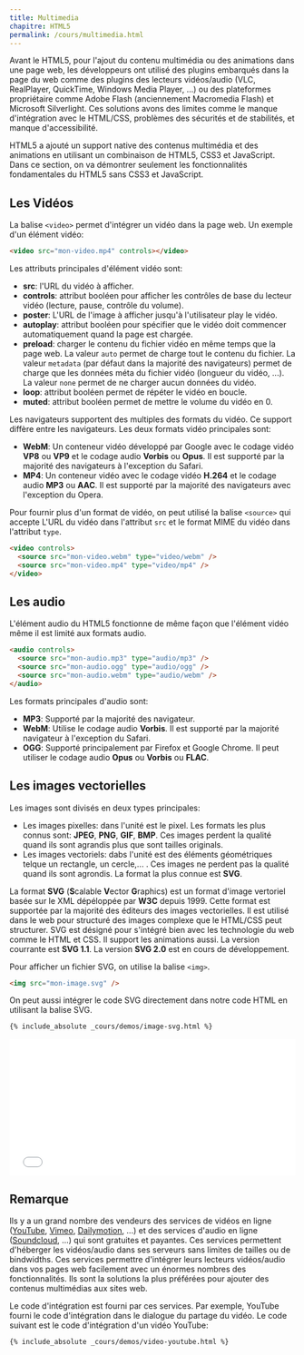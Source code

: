 ```yaml
---
title: Multimedia
chapitre: HTML5
permalink: /cours/multimedia.html
---
```


Avant le HTML5, pour l'ajout du contenu multimédia ou des animations dans une
page web, les développeurs ont utilisé des plugins embarqués dans la page du
web comme des plugins des lecteurs vidéos/audio (VLC, RealPlayer, QuickTime,
Windows Media Player, ...) ou des plateformes propriétaire comme Adobe Flash
(anciennement Macromedia Flash) et Microsoft Silverlight. Ces solutions avons
des limites comme le manque d'intégration avec le HTML/CSS, problèmes des
sécurités et de stabilités, et manque d'accessibilité.

HTML5 a ajouté un support native des contenus multimédia et des animations en
utilisant un combinaison de HTML5, CSS3 et JavaScript. Dans ce section, on va
démontrer seulement les fonctionnalités fondamentales du HTML5 sans CSS3 et
JavaScript.

Les Vidéos
----------

La balise `<video>` permet d'intégrer un vidéo dans la page web. Un exemple
d'un élément vidéo:

```html
<video src="mon-video.mp4" controls></video>
```

Les attributs principales d'élément vidéo sont:

- **src**: l'URL du vidéo à afficher.
- **controls**: attribut booléen pour afficher les contrôles de base du lecteur
vidéo (lecture, pause, contrôle du volume).
- **poster**: L'URL de l'image à afficher jusqu'à l'utilisateur play le vidéo.
- **autoplay**: attribut booléen pour spécifier que le vidéo doit commencer
automatiquement quand la page est chargée.
- **preload**: charger le contenu du fichier vidéo en même temps que la page
  web. La valeur `auto` permet de charge tout le contenu du fichier. La valeur
  `metadata` (par défaut dans la majorité des navigateurs) permet de charge que
  les données méta du fichier vidéo (longueur du vidéo, ...). La valeur `none`
  permet de ne charger aucun données du vidéo.
- **loop**: attribut booléen permet de répéter le vidéo en boucle.
- **muted**: attribut booléen permet de mettre le volume du vidéo en 0.


Les navigateurs supportent des multiples des formats du vidéo. Ce support
diffère entre les navigateurs. Les deux formats vidéo principales sont:

- **WebM**: Un conteneur vidéo développé par Google avec le codage vidéo
  **VP8** ou **VP9** et le codage audio **Vorbis** ou **Opus**. Il est supporté
  par la majorité des navigateurs à l'exception du Safari.
- **MP4**: Un conteneur vidéo avec le codage vidéo **H.264** et le codage audio
  **MP3** ou **AAC**. Il est supporté par la majorité des navigateurs avec
  l'exception du Opera.

Pour fournir plus d'un format de vidéo, on peut utilisé la balise `<source>`
qui accepte L'URL du vidéo dans l'attribut `src` et le format MIME du vidéo
dans l'attribut `type`.

```html
<video controls>
  <source src="mon-video.webm" type="video/webm" />
  <source src="mon-video.mp4" type="video/mp4" />
</video>
```

Les audio
---------

L'élément audio du HTML5 fonctionne de même façon que l'élément vidéo même il
est limité aux formats audio.

```html
<audio controls>
  <source src="mon-audio.mp3" type="audio/mp3" />
  <source src="mon-audio.ogg" type="audio/ogg" />
  <source src="mon-audio.webm" type="audio/webm" />
</audio>
```

Les formats principales d'audio sont:

- **MP3**: Supporté par la majorité des navigateur.
- **WebM**: Utilise le codage audio **Vorbis**. Il est supporté par la majorité
  navigateur à l'exception du Safari.
- **OGG**: Supporté principalement par Firefox et Google Chrome. Il peut
  utiliser le codage audio **Opus** ou **Vorbis** ou **FLAC**.

Les images vectorielles
-----------------------

Les images sont divisés en deux types principales:

- Les images pixelles: dans l'unité est le pixel. Les formats les plus connus
  sont: **JPEG**, **PNG**, **GIF**, **BMP**. Ces images perdent la qualité
  quand ils sont agrandis plus que sont tailles originals.
- Les images vectoriels: dabs l'unité est des éléments géométriques telque un
  rectangle, un cercle,... . Ces images ne perdent pas la qualité quand ils sont
  agrondis. La format la plus connue est **SVG**.

La format **SVG** (**S**calable **V**ector **G**raphics) est un format d'image
vertoriel basée sur le XML dépéloppée par **W3C** depuis 1999. Cette format est
supportée par la majorité des éditeurs des images vectorielles. Il est utilisé
dans le web pour structuré des images complexe que le HTML/CSS peut structurer.
SVG est désigné pour s'intégré bien avec les technologie du web comme le HTML
et CSS. Il support les animations aussi. La version courrante est **SVG 1.1**.
La version **SVG 2.0** est en cours de développement.

Pour afficher un fichier SVG, on utilise la balise `<img>`.

```html
<img src="mon-image.svg" />
```

On peut aussi intégrer le code SVG directement dans notre code HTML en
utilisant la balise SVG.

```html
{% include_absolute _cours/demos/image-svg.html %}
```
<p>
  <iframe height='240' scrolling='no' src='demos/image-svg.html' frameborder='no' style='width: 100%;'></iframe>
</p>

Remarque
--------

Ils y a un grand nombre des vendeurs des services de vidéos en ligne
([YouTube](https://www.youtube.com/), [Vimeo](https://vimeo.com/),
[Dailymotion](https://dailymotion.com), ...) et des services d'audio en ligne
([Soundcloud](https://soundcloud.com/), ...) qui sont gratuites et payantes.
Ces services permettent d'héberger les vidéos/audio dans ses serveurs sans
limites de tailles ou de bindwidths. Ces services permettre d'intégrer leurs
lecteurs vidéos/audio dans vos pages web facilement avec un énormes nombres des
fonctionnalités. Ils sont la solutions la plus préférées pour ajouter des
contenus multimédias aux sites web.

Le code d'intégration est fourni par ces services. Par exemple, YouTube fourni
le code d'intégration dans le dialogue du partage du vidéo. Le code suivant est
le code d'intégration d'un vidéo YouTube:

```html
{% include_absolute _cours/demos/video-youtube.html %}
```

